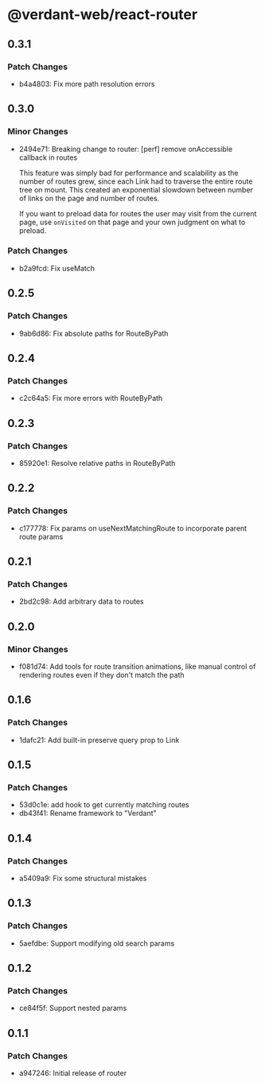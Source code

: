 # @verdant-web/react-router

## 0.3.1

### Patch Changes

- b4a4803: Fix more path resolution errors

## 0.3.0

### Minor Changes

- 2494e71: Breaking change to router: [perf] remove onAccessible callback in routes

  This feature was simply bad for performance and scalability as the number of routes grew, since each Link had to traverse the entire route tree on mount. This created an exponential slowdown between number of links on the page and number of routes.

  If you want to preload data for routes the user may visit from the current page, use `onVisited` on that page and your own judgment on what to preload.

### Patch Changes

- b2a9fcd: Fix useMatch

## 0.2.5

### Patch Changes

- 9ab6d86: Fix absolute paths for RouteByPath

## 0.2.4

### Patch Changes

- c2c64a5: Fix more errors with RouteByPath

## 0.2.3

### Patch Changes

- 85920e1: Resolve relative paths in RouteByPath

## 0.2.2

### Patch Changes

- c177778: Fix params on useNextMatchingRoute to incorporate parent route params

## 0.2.1

### Patch Changes

- 2bd2c98: Add arbitrary data to routes

## 0.2.0

### Minor Changes

- f081d74: Add tools for route transition animations, like manual control of rendering routes even if they don't match the path

## 0.1.6

### Patch Changes

- 1dafc21: Add built-in preserve query prop to Link

## 0.1.5

### Patch Changes

- 53d0c1e: add hook to get currently matching routes
- db43f41: Rename framework to "Verdant"

## 0.1.4

### Patch Changes

- a5409a9: Fix some structural mistakes

## 0.1.3

### Patch Changes

- 5aefdbe: Support modifying old search params

## 0.1.2

### Patch Changes

- ce84f5f: Support nested params

## 0.1.1

### Patch Changes

- a947246: Initial release of router
